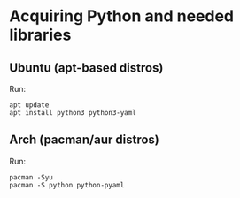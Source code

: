 # Acquiring Python and needed libraries

## Ubuntu (apt-based distros)

Run:
```console
apt update
apt install python3 python3-yaml
```

## Arch (pacman/aur distros)

Run:
```console
pacman -Syu
pacman -S python python-pyaml
```
